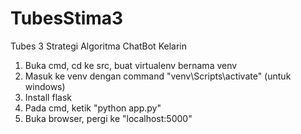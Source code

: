 # TubesStima3
Tubes 3 Strategi Algoritma ChatBot Kelarin  
  
1. Buka cmd, cd ke src, buat virtualenv bernama venv
2. Masuk ke venv dengan command "venv\Scripts\activate" (untuk windows)  
3. Install flask  
4. Pada cmd, ketik "python app.py"  
5. Buka browser, pergi ke "localhost:5000"  
